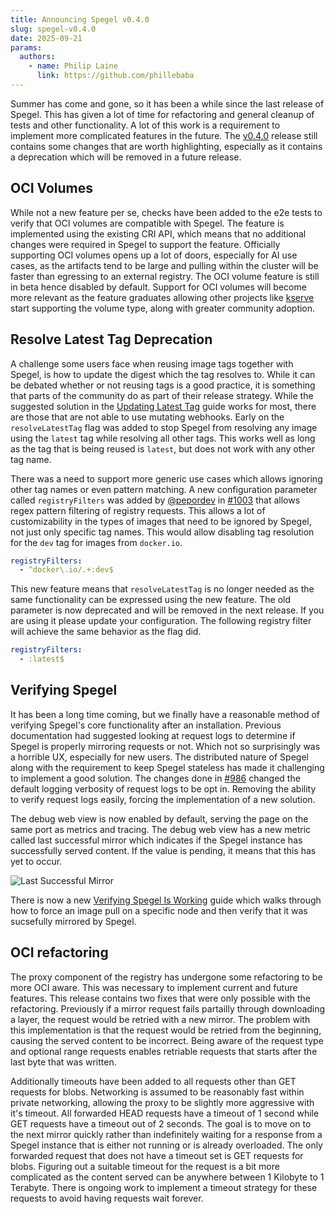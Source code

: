 ```yaml
---
title: Announcing Spegel v0.4.0
slug: spegel-v0.4.0
date: 2025-09-21
params:
  authors:
    - name: Philip Laine
      link: https://github.com/phillebaba
---
```


Summer has come and gone, so it has been a while since the last release of Spegel. This has given a lot of time for refactoring and general cleanup of tests and other functionality. A lot of this work is a requirement to implement more complicated features in the future. The [v0.4.0](https://github.com/spegel-org/spegel/releases/tag/v0.4.0) release still contains some changes that are worth highlighting, especially as it contains a deprecation which will be removed in a future release.

## OCI Volumes

While not a new feature per se, checks have been added to the e2e tests to verify that OCI volumes are compatible with Spegel. The feature is implemented using the existing CRI API, which means that no additional changes were required in Spegel to support the feature. Officially supporting OCI volumes opens up a lot of doors, especially for AI use cases, as the artifacts tend to be large and pulling within the cluster will be faster than egressing to an external registry. The OCI volume feature is still in beta hence disabled by default. Support for OCI volumes will become more relevant as the feature graduates allowing other projects like [kserve](https://github.com/kserve/kserve) start supporting the volume type, along with greater community adoption.

## Resolve Latest Tag Deprecation

A challenge some users face when reusing image tags together with Spegel, is how to update the digest which the tag resolves to. While it can be debated whether or not reusing tags is a good practice, it is something that parts of the community do as part of their release strategy. While the suggested solution in the [Updating Latest Tag](https://spegel.dev/docs/guides/updating-latest-tag/) guide works for most, there are those that are not able to use mutating webhooks. Early on the `resolveLatestTag` flag was added to stop Spegel from resolving any image using the `latest` tag while resolving all other tags. This works well as long as the tag that is being reused is `latest`, but does not work with any other tag name.

There was a need to support more generic use cases which allows ignoring other tag names or even pattern matching. A new configuration parameter called `registryFilters` was added by [@pepordev](https://github.com/pepordev) in [#1003](https://github.com/spegel-org/spegel/pull/1003/files) that allows regex pattern filtering of registry requests. This allows a lot of customizability in the types of images that need to be ignored by Spegel, not just only specific tag names. This would allow disabling tag resolution for the `dev` tag for images from `docker.io`.

```yaml
registryFilters:
  - ^docker\.io/.+:dev$
```

This new feature means that `resolveLatestTag` is no longer needed as the same functionality can be expressed using the new feature. The old parameter is now deprecated and will be removed in the next release. If you are using it please update your configuration. The following registry filter will achieve the same behavior as the flag did.

```yaml
registryFilters:
  - :latest$
```

## Verifying Spegel

It has been a long time coming, but we finally have a reasonable method of verifying Spegel's core functionality after an installation. Previous documentation had suggested looking at request logs to determine if Spegel is properly mirroring requests or not. Which not so surprisingly was a horrible UX, especially for new users. The distributed nature of Spegel along with the requirement to keep Spegel stateless has made it challenging to implement a good solution. The changes done in [#986](https://github.com/spegel-org/spegel/pull/986) changed the default logging verbosity of request logs to be opt in. Removing the ability to verify request logs easily, forcing the implementation of a new solution.

The debug web view is now enabled by default, serving the page on the same port as metrics and tracing. The debug web view has a new metric called last successful mirror which indicates if the Spegel instance has successfully served content. If the value is pending, it means that this has yet to occur.

![Last Successful Mirror](/blog/spegel-v0-4-0/last-successful-mirror.png)

There is now a new [Verifying Spegel Is Working](https://spegel.dev/docs/guides/verifying-spegel-is-working/) guide which walks through how to force an image pull on a specific node and then verify that it was sucsefully mirrored by Spegel.

## OCI refactoring

The proxy component of the registry has undergone some refactoring to be more OCI aware. This was necessary to implement current and future features. This release contains two fixes that were only possible with the refactoring. Previously if a mirror request fails partailly through downloading a layer, the request would be retried with a new mirror. The problem with this implementation is that the request would be retried from the beginning, causing the served content to be incorrect. Being aware of the request type and optional range requests enables retriable requests that starts after the last byte that was written.

Additionally timeouts have been added to all requests other than GET requests for blobs. Networking is assumed to be reasonably fast within private networking, allowing the proxy to be slightly more aggressive with it's timeout. All forwarded HEAD requests have a timeout of 1 second while GET requests have a timeout out of 2 seconds. The goal is to move on to the next mirror quickly rather than indefinitely waiting for a response from a Spegel instance that is either not running or is already overloaded. The only forwarded request that does not have a timeout set is GET requests for blobs. Figuring out a suitable timeout for the request is a bit more complicated as the content served can be anywhere between 1 Kilobyte to 1 Terabyte. There is ongoing work to implement a timeout strategy for these requests to avoid having requests wait forever.
